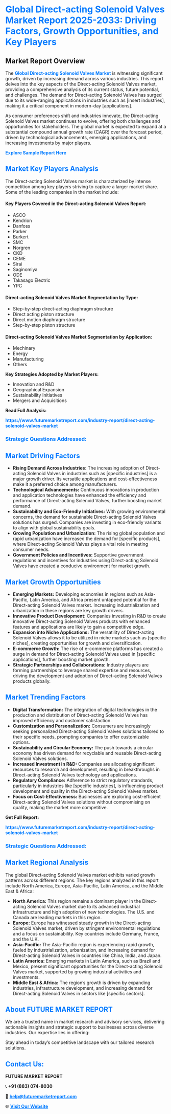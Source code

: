 <h1 style="color: #007BFF;">Global Direct-acting Solenoid Valves Market Report 2025-2033: Driving Factors, Growth Opportunities, and Key Players</h1>

<section id="overview">
<h2>Market Report Overview</h2>
<p>The <a href="https://www.futuremarketreport.com/industry-report/direct-acting-solenoid-valves-market" style="color: #007BFF; text-decoration: none;"><strong>Global Direct-acting Solenoid Valves Market</strong></a> is witnessing significant growth, driven by increasing demand across various industries. This report delves into the key aspects of the Direct-acting Solenoid Valves market, providing a comprehensive analysis of its current status, future potential, and challenges. The demand for Direct-acting Solenoid Valves has surged due to its wide-ranging applications in industries such as [insert industries], making it a critical component in modern-day [applications].</p>
<p>As consumer preferences shift and industries innovate, the Direct-acting Solenoid Valves market continues to evolve, offering both challenges and opportunities for stakeholders. The global market is expected to expand at a substantial compound annual growth rate (CAGR) over the forecast period, driven by technological advancements, emerging applications, and increasing investments by major players.</p>
</section>

<section id="overview">
<p><a href="https://www.futuremarketreport.com/request-sample/reportId=86284" style="color: #007BFF; text-decoration: none;"><strong>Explore Sample Report Here</strong></a></p>
</section>

<section id="key-players">
<h2 style="color: #007BFF;">Market Key Players Analysis</h2>
<p>The Direct-acting Solenoid Valves market is characterized by intense competition among key players striving to capture a larger market share. Some of the leading companies in the market include:</p>
<h4>Key Players Covered in the Direct-acting Solenoid Valves Report:</h4>
<ul><li>ASCO</li><li>Kendrion</li><li>Danfoss</li><li>Parker</li><li>Burkert</li><li>SMC</li><li>Norgren</li><li>CKD</li><li>CEME</li><li>Sirai</li><li>Saginomiya</li><li>ODE</li><li>Takasago Electric</li><li>YPC</li></ul>
<h4>Direct-acting Solenoid Valves Market Segmentation by Type:</h4>
<ul><li>Step-by-step direct-acting diaphragm structure</li><li>Direct acting piston structure</li><li>Direct motion diaphragm structure</li><li>Step-by-step piston structure</li></ul>

<h4>Direct-acting Solenoid Valves Market Segmentation by Application:</h4>
<ul><li>Mechinary</li><li>Energy</li><li>Manufacturing</li><li>Others</li></ul>
<p><strong>Key Strategies Adopted by Market Players:</strong></p>
<ul>
<li>Innovation and R&D</li>
<li>Geographical Expansion</li>
<li>Sustainability Initiatives</li>
<li>Mergers and Acquisitions</li>
</ul>
</section>

<section>
<p><strong>Read Full Analysis: </strong></p><a href="https://www.futuremarketreport.com/industry-report/direct-acting-solenoid-valves-market" style="color: #007BFF; text-decoration: none;"><strong>https://www.futuremarketreport.com/industry-report/direct-acting-solenoid-valves-market</strong></a>
<h3 style="color: #007BFF;">Strategic Questions Addressed:</h3>
</section>

<section id="driving-factors">
<h2 style="color: #007BFF;">Market Driving Factors</h2>
<ul>
<li><strong>Rising Demand Across Industries:</strong> The increasing adoption of Direct-acting Solenoid Valves in industries such as [specific industries] is a major growth driver. Its versatile applications and cost-effectiveness make it a preferred choice among manufacturers.</li>
<li><strong>Technological Advancements:</strong> Continuous innovations in production and application technologies have enhanced the efficiency and performance of Direct-acting Solenoid Valves, further boosting market demand.</li>
<li><strong>Sustainability and Eco-Friendly Initiatives:</strong> With growing environmental concerns, the demand for sustainable Direct-acting Solenoid Valves solutions has surged. Companies are investing in eco-friendly variants to align with global sustainability goals.</li>
<li><strong>Growing Population and Urbanization:</strong> The rising global population and rapid urbanization have increased the demand for [specific products], where Direct-acting Solenoid Valves plays a vital role in meeting consumer needs.</li>
<li><strong>Government Policies and Incentives:</strong> Supportive government regulations and incentives for industries using Direct-acting Solenoid Valves have created a conducive environment for market growth.</li>
</ul>
</section>

<section id="growth-opportunities">
<h2 style="color: #007BFF;">Market Growth Opportunities</h2>
<ul>
<li><strong>Emerging Markets:</strong> Developing economies in regions such as Asia-Pacific, Latin America, and Africa present untapped potential for the Direct-acting Solenoid Valves market. Increasing industrialization and urbanization in these regions are key growth drivers.</li>
<li><strong>Innovative Product Development:</strong> Companies investing in R&D to create innovative Direct-acting Solenoid Valves products with enhanced features and applications are likely to gain a competitive edge.</li>
<li><strong>Expansion into Niche Applications:</strong> The versatility of Direct-acting Solenoid Valves allows it to be utilized in niche markets such as [specific niches], creating opportunities for growth and diversification.</li>
<li><strong>E-commerce Growth:</strong> The rise of e-commerce platforms has created a surge in demand for Direct-acting Solenoid Valves used in [specific applications], further boosting market growth.</li>
<li><strong>Strategic Partnerships and Collaborations:</strong> Industry players are forming partnerships to leverage shared expertise and resources, driving the development and adoption of Direct-acting Solenoid Valves products globally.</li>
</ul>
</section>

<section id="trending-factors">
<h2 style="color: #007BFF;">Market Trending Factors</h2>
<ul>
<li><strong>Digital Transformation:</strong> The integration of digital technologies in the production and distribution of Direct-acting Solenoid Valves has improved efficiency and customer satisfaction.</li>
<li><strong>Customization and Personalization:</strong> Consumers are increasingly seeking personalized Direct-acting Solenoid Valves solutions tailored to their specific needs, prompting companies to offer customizable options.</li>
<li><strong>Sustainability and Circular Economy:</strong> The push towards a circular economy has driven demand for recyclable and reusable Direct-acting Solenoid Valves solutions.</li>
<li><strong>Increased Investment in R&D:</strong> Companies are allocating significant resources to research and development, resulting in breakthroughs in Direct-acting Solenoid Valves technology and applications.</li>
<li><strong>Regulatory Compliance:</strong> Adherence to strict regulatory standards, particularly in industries like [specific industries], is influencing product development and quality in the Direct-acting Solenoid Valves market.</li>
<li><strong>Focus on Cost-Effectiveness:</strong> Businesses are exploring cost-efficient Direct-acting Solenoid Valves solutions without compromising on quality, making the market more competitive.</li>
</ul>
</section>

<section>
<p><strong>Get Full Report: </strong></p><a href="https://www.futuremarketreport.com/industry-report/direct-acting-solenoid-valves-market" style="color: #007BFF; text-decoration: none;"><strong>https://www.futuremarketreport.com/industry-report/direct-acting-solenoid-valves-market</strong></a>
<h3 style="color: #007BFF;">Strategic Questions Addressed:</h3>
</section>


<section id="regional-analysis">
<h2 style="color: #007BFF;">Market Regional Analysis</h2>
<p>The global Direct-acting Solenoid Valves market exhibits varied growth patterns across different regions. The key regions analyzed in this report include North America, Europe, Asia-Pacific, Latin America, and the Middle East & Africa:</p>
<ul>
<li><strong>North America:</strong> This region remains a dominant player in the Direct-acting Solenoid Valves market due to its advanced industrial infrastructure and high adoption of new technologies. The U.S. and Canada are leading markets in this region.</li>
<li><strong>Europe:</strong> Europe has witnessed steady growth in the Direct-acting Solenoid Valves market, driven by stringent environmental regulations and a focus on sustainability. Key countries include Germany, France, and the U.K.</li>
<li><strong>Asia-Pacific:</strong> The Asia-Pacific region is experiencing rapid growth, fueled by industrialization, urbanization, and increasing demand for Direct-acting Solenoid Valves in countries like China, India, and Japan.</li>
<li><strong>Latin America:</strong> Emerging markets in Latin America, such as Brazil and Mexico, present significant opportunities for the Direct-acting Solenoid Valves market, supported by growing industrial activities and investments.</li>
<li><strong>Middle East & Africa:</strong> The region’s growth is driven by expanding industries, infrastructure development, and increasing demand for Direct-acting Solenoid Valves in sectors like [specific sectors].</li>
</ul>
</section>

<footer>
<h2 style="color: #007BFF;">About FUTURE MARKET REPORT</h2>
<p>We are a trusted name in market research and advisory services, delivering actionable insights and strategic support to businesses across diverse industries. Our expertise lies in offering:</p>

<p>Stay ahead in today’s competitive landscape with our tailored research solutions.</p>

<h2 style="color: #007BFF;">Contact Us:</h2>
<p><strong>FUTURE MARKET REPORT</strong></p>
<p>📞 <strong>+91 (883) 074-8030</strong></p>
<p>📧 <strong><a href="mailto:help@futuremarketreport.com" style="color: #007BFF;">help@futuremarketreport.com</a></strong></p>
<p>🌐 <strong><a href="https://www.futuremarketreport.com/" style="color: #007BFF;">Visit Our Website</a></strong></p>
</footer>